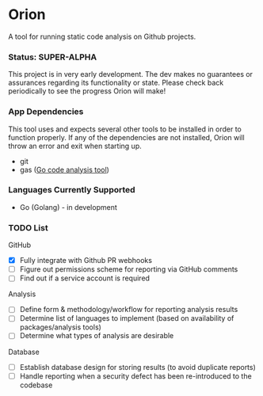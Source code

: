 # Orion
A tool for running static code analysis on Github projects.

### Status: SUPER-ALPHA
This project is in very early development. The dev makes no guarantees or assurances regarding its functionality or state. Please check back periodically to see the progress Orion will make!

### App Dependencies
This tool uses and expects several other tools to be installed in order to function properly. If any of the dependencies are not installed, Orion will throw an error and exit when starting up.
- git
- gas ([Go code analysis tool](https://github.com/GoASTScanner/gas))

### Languages Currently Supported
- Go (Golang) - in development

### TODO List
GitHub
- [x] Fully integrate with Github PR webhooks
- [ ] Figure out permissions scheme for reporting via GitHub comments
- [ ] Find out if a service account is required

Analysis
- [ ] Define form & methodology/workflow for reporting analysis results
- [ ] Determine list of languages to implement (based on availability of packages/analysis tools)
- [ ] Determine what types of analysis are desirable

Database
- [ ] Establish database design for storing results (to avoid duplicate reports)
- [ ] Handle reporting when a security defect has been re-introduced to the codebase

